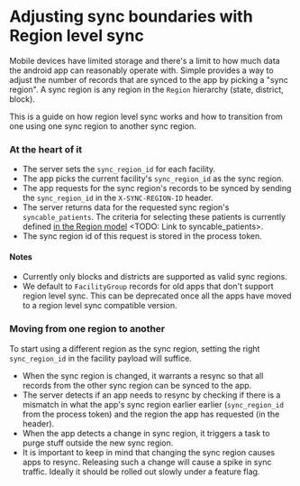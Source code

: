 # Adjusting sync boundaries with Region level sync

Mobile devices have limited storage and there's a limit to how much data the android app can reasonably operate with.
Simple provides a way to adjust the number of records that are synced to the app by picking a "sync region". 
A sync region is any region in the `Region` hierarchy (state, district, block).

This is a guide on how region level sync works and how to transition from one using one sync region to another sync region.

### At the heart of it
- The server sets the `sync_region_id` for each facility.
- The app picks the current facility's `sync_region_id` as the sync region.
- The app requests for the sync region's records to be synced by sending the `sync_region_id` in the `X-SYNC-REGION-ID` header.
- The server returns data for the requested sync region's `syncable_patients`.
  The criteria for selecting these patients is currently defined [in the Region model](https://github.com/simpledotorg/simple-server/blob/5a6416760e016a2ba2d12f46e46135d11927497c/app/models/region.rb#L130) <TODO: Link to syncable_patients>.
- The sync region id of this request is stored in the process token.

#### Notes
- Currently only blocks and districts are supported as valid sync regions.
- We default to `FacilityGroup` records for old apps that don't support region level sync. This can be deprecated once all the apps have moved to
a region level sync compatible version.

### Moving from one region to another

To start using a different region as the sync region, setting the right `sync_region_id` in the facility payload will suffice.

- When the sync region is changed, it warrants a resync so that all records from the other sync region can be synced to the app.
- The server detects if an app needs to resync by checking if there is a mismatch in what the app's sync region earlier earlier (`sync_region_id` from the process token)
  and the region the app has requested (in the header).
- When the app detects a change in sync region, it triggers a task to purge stuff outside the new sync region.
- It is important to keep in mind that changing the sync region causes apps to resync.
  Releasing such a change will cause a spike in sync traffic. Ideally it should be rolled out slowly under a feature flag.
